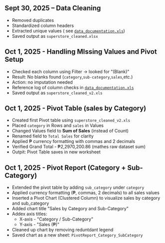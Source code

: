 ## Sept 30, 2025 – Data Cleaning
- Removed duplicates
- Standardized column headers
- Extracted unique values ( see [`data_documentation.xls`](./data_documentation.xls))
- Saved output as `superstore_cleaned.xlsx`

## Oct 1, 2025 - Handling MIssing Values and Pivot Setup
- Checked each column using Filter -> looked for "(Blank)"
- Result: No blanks found (`category`,`sub-category`,`sales`,etc.)
- Action: no imputation needed
- Reference log of column checks in [`data_documentation.xls`](./data_documentation.xls)
- Saved output as `superstore_cleaned_v2.xls`

## Oct 1, 2025 - Pivot Table (sales by Category)
- Created first Pivot table using `superstore_cleaned_v2.xls`
- Placed `category` in Rows and `sales` in Values
- Changed Values field to **Sum of Sales** (instead of Count)
- Renamed field to `Total Sales` for clarity
- Applied ₱ currency formatting with commas and 2 decimals
- Verified Grand Total - ₱2,2970,200.86 (mathes raw dataset sum)
- Outpit: Pivot Table saves in new worksheet

## Oct 1, 2025 - Pivot Report (Category + Sub-Category)
- Extended the pivot table by adding `sub_category` under `category`
- Applied currency formatting (₱, commas, 2 decimals) to all sales values
- Inserted a Pivot Chart (Clustered Column) to visualize sales by category and sub_category
- Added chart title "Sales by Category and Sub-Category"
- Addex axis titles:
	- X-axis - "Category / Sub-Category"
	- Y-axis - "Sales (₱)"
- Cleaned up chart by removing reduntdant legend
- Saved chart as a new sheet: `PivotReport_Category_SubCategory`